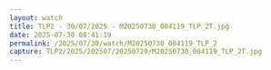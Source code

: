 ```yaml
---
layout: watch
title: TLP2 - 30/07/2025 - M20250730_084119_TLP_2T.jpg
date: 2025-07-30 08:41:19
permalink: /2025/07/30/watch/M20250730_084119_TLP_2
capture: TLP2/2025/202507/20250729/M20250730_084119_TLP_2T.jpg
---
```

